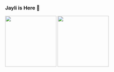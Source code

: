 ### Jayli is Here 👋

<img src="https://github-readme-stats.vercel.app/api?username=jayli&count_private=true&show_icons=true&theme=tokyonight" height=165 />  <img src="https://github-readme-stats.vercel.app/api/top-langs/?username=jayli&layout=compact&theme=tokyonight" height=165 />

<!--
**jayli/jayli** is a ✨ _special_ ✨ repository because its `README.md` (this file) appears on your GitHub profile.

Here are some ideas to get you started:

- 🔭 I’m currently working on ...
- 🌱 I’m currently learning ...
- 👯 I’m looking to collaborate on ...
- 🤔 I’m looking for help with ...
- 💬 Ask me about ...
- 📫 How to reach me: ...
- 😄 Pronouns: ...
- ⚡ Fun fact: ...
-->
